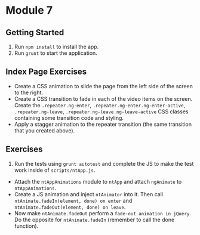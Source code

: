 # Module 7

## Getting Started
1. Run `npm install` to install the app.
2. Run `grunt` to start the application.

## Index Page Exercises
- Create a CSS animation to slide the page from the left side of the screen to the right.
- Create a CSS transition to fade in each of the video items on the screen. Create the `.repeater.ng-enter`, `.repeater.ng-enter.ng-enter-active`, `.repeater.ng-leave`, `.repeater.ng-leave.ng-leave-active` CSS classes containing some transition code and styling. 
- Apply a stagger animation to the repeater transition (the same transition that you created above).

## Exercises
1. Run the tests using `grunt autotest` and complete the JS to make the test work inside of `scripts/ntApp.js`.
  - Attach the `ntAppAnimations` module to `ntApp` and attach `ngAnimate` to `ntAppAnimations`.
  - Create a JS animation and inject `ntAnimator` into it. Then call `ntAnimate.fadeIn(element, done) on enter` and `ntAnimate.fadeOut(element, done) on leave`.
  - Now make `ntAnimate.fadeOut` perform a `fade-out animation in jQuery`. Do the opposite for `ntAnimate.fadeIn` (remember to call the done function).
